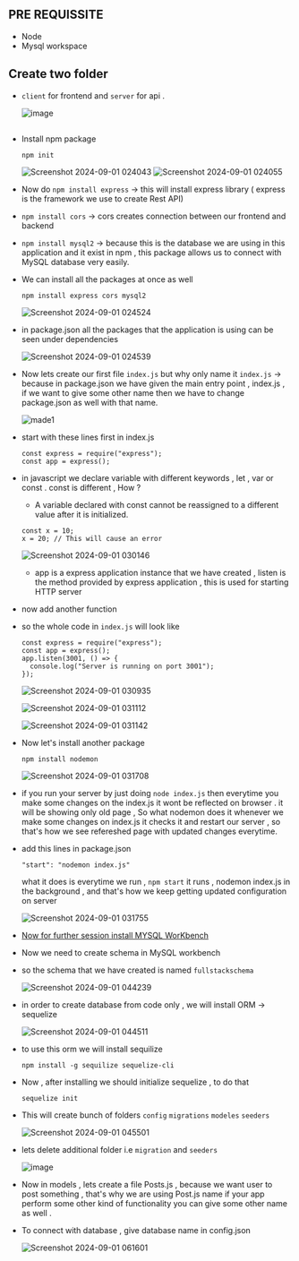 ## PRE REQUISSITE

- Node
- Mysql workspace

## Create two folder

-  `client` for frontend and `server` for api .

   ![image](https://github.com/user-attachments/assets/3802af59-e6b1-4696-a326-3f7d8613cf5a)


## 

- Install npm package
  ```
  npm init
  ```
  ![Screenshot 2024-09-01 024043](https://github.com/user-attachments/assets/2d67a390-b58f-435f-a961-808215eb5c3e)
  ![Screenshot 2024-09-01 024055](https://github.com/user-attachments/assets/1d552aad-1e5f-45b5-907d-5aac81317479)



- Now do `npm install express` -> this will install express library ( express is the framework we use to create Rest API)

- `npm install cors` -> cors creates connection between our frontend and backend

- `npm install mysql2` -> because this is the database we are using in this application and it exist in npm , this package allows us to connect with MySQL database very easily.

- We can install all the packages at once as well

  ```
  npm install express cors mysql2
  ```
  ![Screenshot 2024-09-01 024524](https://github.com/user-attachments/assets/54567a3e-bb65-4ce8-addf-5b306e7243b9)


- in package.json all the packages that the application is using can be seen under dependencies

  ![Screenshot 2024-09-01 024539](https://github.com/user-attachments/assets/2de068a6-f052-4f3c-aba2-0fe5a113898f)

- Now lets create our first file `index.js` but why only name it `index.js` -> because in package.json we have given the main entry point , index.js , if we want to give some other name then we have to change package.json as well with that name.

  ![made1](https://github.com/user-attachments/assets/76f4fbdf-cb98-48aa-85ca-58110f17c3b9)

- start with these lines first in index.js
  ```
  const express = require("express");
  const app = express();
  ```

- in javascript we declare variable with different keywords  , let , var or const . const is different , How ?
  
  -  A variable declared with const cannot be reassigned to a different value after it is initialized. 
    ```
    const x = 10;
    x = 20; // This will cause an error
    ```

    ![Screenshot 2024-09-01 030146](https://github.com/user-attachments/assets/16f2aee8-931e-4fcb-ab3a-fcb60ae03ceb)

  -  app is a express application instance that we have created , listen is the method provided by express application , this is used for starting HTTP server

-  now add another function

- so the whole code in `index.js` will look like

  ```
  const express = require("express");
  const app = express();
  app.listen(3001, () => {
    console.log("Server is running on port 3001");
  });

  ```

  ![Screenshot 2024-09-01 030935](https://github.com/user-attachments/assets/f2bdde85-e621-47ad-9c32-2445199f15b1)

  ![Screenshot 2024-09-01 031112](https://github.com/user-attachments/assets/0fa1a17c-6961-49bf-97c7-e07ec824f0f4)

  ![Screenshot 2024-09-01 031142](https://github.com/user-attachments/assets/a029d14f-acac-49f6-a202-174995a6a977)



- Now let's install another package

    ```
    npm install nodemon
    ```
    ![Screenshot 2024-09-01 031708](https://github.com/user-attachments/assets/0326e227-9f89-44fe-933b-091b4d42541c)

- if you run your server by just doing `node index.js` then everytime you make some changes on the index.js it wont be reflected on browser . it will be showing only old page , So what nodemon does it whenever we make some changes on index.js it checks it and restart our server , so that's how we see refereshed page with updated changes everytime.

- add this lines in package.json 
    ```
    "start": "nodemon index.js"
    ```
    what it does is everytime we run , `npm start` it runs , nodemon index.js in the background , and that's how we keep getting updated configuration on server

    ![Screenshot 2024-09-01 031755](https://github.com/user-attachments/assets/f84d2654-3352-4b41-96f0-d1edb6b63e1a)

- [Now for further session install MYSQL WorKbench](https://www.youtube.com/watch?v=uj4OYk5nKCg)


- Now we need to create schema in MySQL workbench
- so the schema that we have created is named `fullstackschema`

  ![Screenshot 2024-09-01 044239](https://github.com/user-attachments/assets/4097d54f-a9e3-4d18-964d-ccd1f5f6b743)

- in order to create database from code only , we will install ORM -> sequelize

  ![Screenshot 2024-09-01 044511](https://github.com/user-attachments/assets/2a7b3374-475a-49f5-a2ff-7a014e42c52a)

- to use this orm we will install sequilize
  ```
  npm install -g sequilize sequelize-cli
  ```

- Now , after installing we should initialize sequelize , to do that
  ```
  sequelize init
  ```

- This will create bunch of folders `config` `migrations`  `modeles` `seeders`

  ![Screenshot 2024-09-01 045501](https://github.com/user-attachments/assets/bd81f9a2-3e94-462c-85d1-aecf37589626)

- lets delete additional folder i.e `migration` and `seeders`

  ![image](https://github.com/user-attachments/assets/796bc5d7-a108-4ded-ae0d-baa0ef3882fe)

- Now in models , lets create a file Posts.js , because we want user to post something , that's why we are using Post.js name if your app perform some other kind of functionality you can give some other name as well .

- To connect with database , give database name in config.json

  ![Screenshot 2024-09-01 061601](https://github.com/user-attachments/assets/4773f43a-89c3-4eb7-be66-50799ecbce85)




